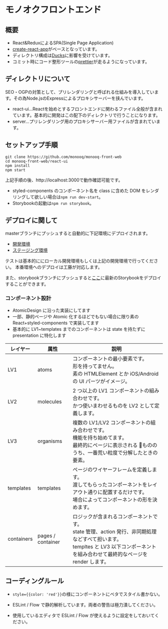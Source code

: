 # モノオクフロントエンド

## 概要
- React&ReduxによるSPA(Single Page Application)
- [create-react-app](https://github.com/facebook/create-react-app)がベースとなっています。
- ディレクトリ構成は[Ducks](https://github.com/erikras/ducks-modular-redux)に影響を受けています。
- コミット時にコード整形ツールの[prettier](https://github.com/prettier/prettier)が走るようになっています。

## ディレクトリについて
SEO・OGPの対策として、プリレンダリングと呼ばれる仕組みを導入しています。その為Node.jsのExpressによるプロキシサーバーを挟んでいます。

- react-ui...Reactを始めとするフロントエンドに関わるファイル全般が含まれています。基本的に開発はこの配下のディレクトリで行うことになります。
- server...プリレンダリング用のプロキシサーバー用ファイルが含まれています。

## セットアップ手順

```
git clone https://github.com/monooq/monooq-front-web
cd monooq-front-web/react-ui
npm install
npm start
```

上記手順の後、http://localhost:3000で動作確認可能です。

- styled-components のコンポーネント名を class に含めた DOM をレンダリングして欲しい場合は`npm run dev-start`。
- Storybookの起動は`npm run storybook`。

## デプロイに関して
masterブランチにプッシュすると自動的に下記環境にデプロイされます。
- [開発環境](https://monooq-front-web-dev.herokuapp.com/)
- [ステージング環境](https://monooq-front-web-staging.herokuapp.com/)

テストは基本的ににローカル開発環境もしくは上記の開発環境で行ってください。
本番環境へのデプロイは工藤が対応します。

また、storybookブランチにプッシュすると[ここ](https://monooq-storybook.herokuapp.com/)に最新のStorybookをデプロイすることができます。

### コンポーネント設計

* AtomicDesign に沿った実装にしてます
* 一部、静的ページや Atomic 化するほどでもない場合に限り素の React+styled-components で実装してます
* 基本的に LV1~templates までのコンポーネントは state を持たずに presentation に特化します

| レイヤー   | 属性              | 説明                                                                                                                                                                                    |
| ---------- | ----------------- | --------------------------------------------------------------------------------------------------------------------------------------------------------------------------------------- |
| LV1        | atoms             | コンポーネントの最小要素です。<br/>形を持ってません。<br/>素の HTMLElement とか iOS/Android の UI パーツがイメージ。                                                                    |
| LV2        | molecules         | 2 つ以上の LV1 コンポーネントの組み合わせです。<br/>かつ使いまわせるものを LV2 として定義します。                                                                                       |
| LV3        | organisms         | 複数の LV1/LV2 コンポーネントの組み合わせです。<br/>機能を持ち始めてます。<br/>最終的にページに表示される  もののうち、一番荒い粒度で分解したときの要素。                               |
| templates  | templates         | ページのワイヤーフレームを定義します。<br/>渡してもらったコンポーネントをレイアウト通りに配置するだけです。<br/>場合によってコンポーネントの形を決めます。                              |
| containers | pages / container | ロジックが含まれるコンポーネントです。<br/>state 管理、action 発行、非同期処理などすべて担います。<br/>templtes と LV3 以下コンポーネントを組み合わせて最終的なページを render します。 |

## コーディングルール

* `style={{color: 'red'}}`の様にコンポーネントにベタでスタイル書かない。

* ESLint / Flow で静的解析しています。両者の警告は極力潰してください。

* 使用しているエディタで ESLint / Flow が使えるように設定をしておいてください。
